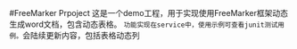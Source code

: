 #FreeMarker Prpoject
这是一个demo工程，用于实现使用FreeMarker框架动态生成word文档，包含动态表格。
`功能实现在service中，使用示例可查看junit测试用例。`会陆续更新内容，包括表格动态列
